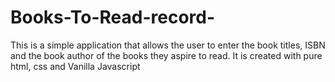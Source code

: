 # Books-To-Read-record-
This is a simple application that allows the user to enter the book titles, ISBN and the book author of the books they aspire to read.
It is created with pure html, css and Vanilla Javascript
